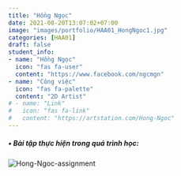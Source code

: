 ```yaml
---
title: "Hồng Ngọc"
date: 2021-08-20T13:07:02+07:00
image: "images/portfolio/HAA01_HongNgoc1.jpg"
categories: [HAA01]
draft: false
student_info:
- name: "Hồng Ngọc"
  icon: "fas fa-user"
  content: "https://www.facebook.com/ngcmgn"
- name: "Công việc"
  icon: "fas fa-palette"
  content: "2D Artist"
# - name: "Link"
#   icon: "fas fa-link"
#   content: "https://artstation.com/Hong-Ngoc"
---
```



##### • Bài tập thực hiện trong quá trình học:

![Hong-Ngoc-assignment](/images/portfolio/HAA01_HongNgoc2.jpg)



<!-- ##### • Nhận xét sau khoá học: -->
